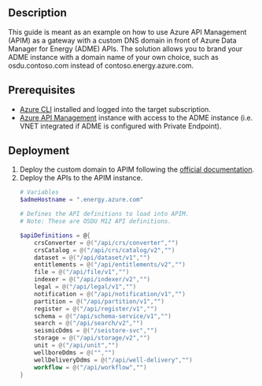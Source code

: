 ## Description
This guide is meant as an example on how to use Azure API Management (APIM) as a gateway with a custom DNS domain in front of Azure Data Manager for Energy (ADME) APIs. The solution allows you to brand your ADME instance with a domain name of your own choice, such as osdu.contoso.com instead of contoso.energy.azure.com.

## Prerequisites
- [Azure CLI](https://learn.microsoft.com/en-us/cli/azure/install-azure-cli) installed and logged into the target subscription.
- [Azure API Management](https://learn.microsoft.com/en-us/azure/api-management/get-started-create-service-instance-cli) instance with access to the ADME instance (i.e. VNET integrated if ADME is configured with Private Endpoint).

## Deployment
1. Deploy the custom domain to APIM following the [official documentation](https://learn.microsoft.com/en-us/azure/api-management/configure-custom-domain?tabs=custom).
2. Deploy the APIs to the APIM instance. 
    ```powershell
    # Variables
    $admeHostname = ".energy.azure.com"

    # Defines the API definitions to load into APIM.
    # Note: These are OSDU M12 API definitions.

    $apiDefinitions = @{
        crsConverter = @("/api/crs/converter","")
        crsCatalog = @("/api/crs/catalog/v2","")
        dataset = @("/api/dataset/v1","")
        entitlements = @("/api/entitlements/v2","")
        file = @("/api/file/v1","")
        indexer = @("/api/indexer/v2","")
        legal = @("/api/legal/v1","")
        notification = @("/api/notification/v1","")
        partition = @("/api/partition/v1","")
        register = @("/api/register/v1","")
        schema = @("/api/schema-service/v1","")
        search = @("/api/search/v2","")
        seismicDdms = @("/seistore-svc","")
        storage = @("/api/storage/v2","")
        unit = @("/api/unit","")
        wellboreDdms = @("","")
        wellDeliveryDdms = @("/api/well-delivery","")
        workflow = @("/api/workflow","")
    }
    ```